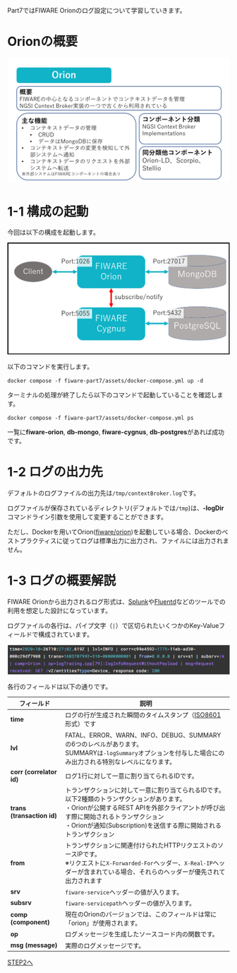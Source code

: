 Part7ではFIWARE Orionのログ設定について学習していきます。

# Orionの概要

![Orionの概要](./assets/7-1.png)

# 1-1 構成の起動

今回は以下の構成を起動します。

![全体構成図](./assets/7-2.png)

以下のコマンドを実行します。

```
docker compose -f fiware-part7/assets/docker-compose.yml up -d
```

ターミナルの処理が終了したら以下のコマンドで起動していることを確認します。

```
docker compose -f fiware-part7/assets/docker-compose.yml ps
```

一覧に**fiware-orion**, **db-mongo**, **fiware-cygnus**, **db-postgres**があれば成功です。

# 1-2 ログの出力先

デフォルトのログファイルの出力先は`/tmp/contextBroker.log`です。

ログファイルが保存されているディレクトリ(デフォルトでは`/tmp`)は、**-logDir**コマンドライン引数を使用して変更することができます。

ただし、Dockerを用いてOrion([fiware/orion](https://hub.docker.com/r/fiware/orion))を起動している場合、Dockerのベストプラクティスに従ってログは標準出力に出力され、ファイルには出力されません。

# 1-3 ログの概要解説

FIWARE Orionから出力されるログ形式は、[Splunk](http://www.splunk.com/)や[Fluentd](http://www.fluentd.org/)などのツールでの利用を想定した設計になっています。

ログファイルの各行は、パイプ文字（`|`）で区切られたいくつかのKey-Valueフィールドで構成されています。

![ログ](./assets/7-3.png)

各行のフィールドは以下の通りです。

|フィールド|説明|
|-|-|
|**time**|ログの行が生成された瞬間のタイムスタンプ（[ISO8601](https://es.wikipedia.org/wiki/ISO_8601)形式）です|
|**lvl**|FATAL、ERROR、WARN、INFO、DEBUG、SUMMARYの6つのレベルがあります。<br>SUMMARYは`-logSummary`オプションを付与した場合にのみ出力される特別なレベルになります。|
|**corr (correlator id)**|ログ1行に対して一意に割り当てられるIDです。|
|**trans (transaction id)**|トランザクションに対して一意に割り当てられるIDです。<br>以下2種類のトランザクションがあります。<br>・Orionが公開するREST APIを外部クライアントが呼び出す際に開始されるトランザクション<br>・Orionが通知(Subscription)を送信する際に開始されるトランザクション|
|**from**|トランザクションに関連付けられたHTTPリクエストのソースIPです。<br>※リクエストに`X-Forwarded-For`ヘッダー、`X-Real-IP`ヘッダーが含まれている場合、それらのヘッダーが優先されて出力されます|
|**srv**|`fiware-service`ヘッダーの値が入ります。|
|**subsrv**|`fiware-servicepath`ヘッダーの値が入ります。|
|**comp (component)**|現在のOrionのバージョンでは、このフィールドは常に「orion」が使用されます。|
|**op**|ログメッセージを生成したソースコード内の関数です。|
|**msg (message)**|実際のログメッセージです。|

[STEP2へ](step2.md)
